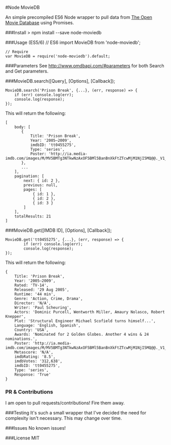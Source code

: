 #Node MovieDB

An simple precompiled ES6 Node wrapper to pull data from [The Open Movie Database](http://www.omdbapi.com/) using Promises.

###Install
    > npm install --save node-moviedb

###Usage (ES5/6)
	// ES6
    import MovieDB from 'node-moviedb';

    // Require
    var MovieDB = require('node-moviedb').default;

###Parameters
See http://www.omdbapi.com/#parameters for both Search and Get parameters.

###MovieDB.search([Query], [Options], [Callback]);


    MovieDB.search('Prison Break', {...}, (err, response) => {
    	if (err) console.log(err);
    	console.log(response);
    });

This will return the following:

    [
        body: [
           {
               Title: 'Prison Break',
               Year: '2005–2009',
               imdbID: 'tt0455275',
               Type: 'series',
           	   Poster: 'http://ia.media-imdb.com/images/M/MV5BMTg3NTkwNzAxOF5BMl5BanBnXkFtZTcwMjM1NjI5MQ@@._V1_SX300.jpg'
           },
           ...
        ],
        pagination: [
            next: { id: 2 },
            previous: null,
            pages: [
                { id: 1 },
                { id: 2 },
                { id: 3 }
            ]
        ],
        totalResults: 21
    ]

###MovieDB.get([IMDB ID], [Options], [Callback]);

    MovieDB.get('tt0455275', {...}, (err, response) => {
	    	if (err) console.log(err);
			console.log(response);
    });


This will return the following:

    {
        Title: 'Prison Break',
        Year: '2005–2009',
        Rated: 'TV-14',
        Released: '29 Aug 2005',
        Runtime: '44 min',
        Genre: 'Action, Crime, Drama',
        Director: 'N/A',
        Writer: 'Paul Scheuring',
        Actors: 'Dominic Purcell, Wentworth Miller, Amaury Nolasco, Robert Knepper',
        Plot: 'Structural Engineer Michael Scofield turns himself...',
        Language: 'English, Spanish',
        Country: 'USA',
        Awards: 'Nominated for 2 Golden Globes. Another 4 wins & 24 nominations.',
        Poster: 'http://ia.media-imdb.com/images/M/MV5BMTg3NTkwNzAxOF5BMl5BanBnXkFtZTcwMjM1NjI5MQ@@._V1_SX300.jpg',
        Metascore: 'N/A',
        imdbRating: '8.5',
        imdbVotes: '312,638',
        imdbID: 'tt0455275',
        Type: 'series',
        Response: 'True'
    }

### PR & Contributions
I am open to pull requests/contributions! Fire them away.

###Testing
It's such a small wrapper that I've decided the need for complexity isn't necessary. This may change over time.

###Issues
No known issues!

###License
MIT
